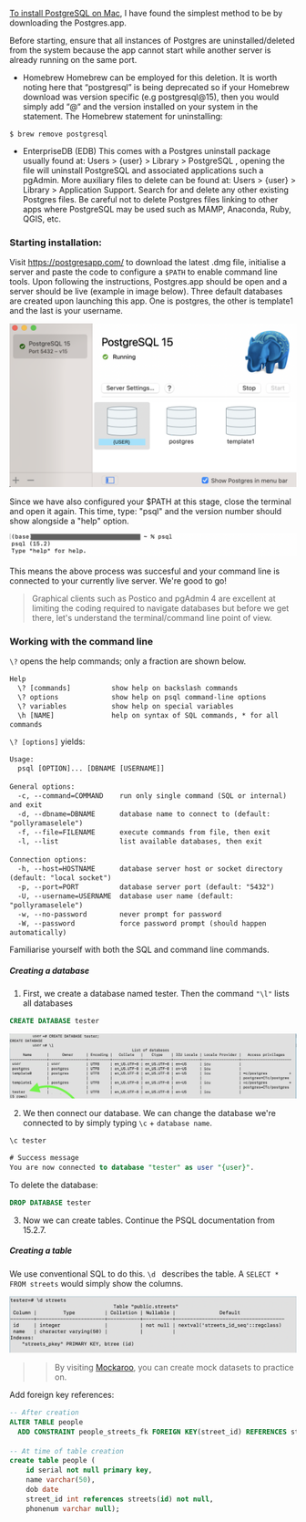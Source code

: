 [To install PostgreSQL on Mac](https://www.postgresql.org/download/macosx/), I have found the simplest method to be by downloading the Postgres.app.

Before starting, ensure that all instances of Postgres are uninstalled/deleted from the system because the app cannot start while another server is already running on the same port.

- Homebrew
Homebrew can be employed for this deletion. It is worth noting here that “postgresql” is being deprecated so if your Homebrew download was version specific (e.g postgresql@15), then you would simply add “@“ and the version installed on your system in the statement. 
The Homebrew statement for uninstalling: 
```
$ brew remove postgresql
```

- EnterpriseDB (EDB)
This comes with a Postgres uninstall package usually found at:
Users > {user} > Library > PostgreSQL , opening the file will uninstall PostgreSQL and associated applications such a pgAdmin.
More auxiliary files to delete can be found at: Users > {user} > Library > Application Support. Search for and delete any other existing Postgres files. Be careful not to delete Postgres files linking to other apps where PostgreSQL may be used such as MAMP, Anaconda, Ruby, QGIS, etc. 

### Starting installation:
Visit https://postgresapp.com/ to download the latest .dmg file, initialise a server and paste the code to configure a ```$PATH``` to enable command line tools. Upon following the instructions, Postgres.app should be open and a server should be live (example in image below). Three default databases are created upon launching this app. One is postgres, the other is template1 and the last is your username. 

![PostgresApp](../screenshots/postgresapp.png)

Since we have also configured your $PATH at this stage, close the terminal and open it again. This time, type: "psql" and the version number should show alongside a "help" option. 

![psql](../screenshots/psql_1.png)

This means the above process was succesful and your command line is connected to your currently live server. We're good to go! 

> Graphical clients such as Postico and pgAdmin 4 are excellent at limiting the coding required to navigate databases but before we get there, let's understand the terminal/command line point of view. 

### Working with the command line

```\?``` opens the help commands; only a fraction are shown below.
```
Help
  \? [commands]          show help on backslash commands
  \? options             show help on psql command-line options
  \? variables           show help on special variables
  \h [NAME]              help on syntax of SQL commands, * for all commands
```
```\? [options]``` yields:
```
Usage:
  psql [OPTION]... [DBNAME [USERNAME]]

General options:
  -c, --command=COMMAND    run only single command (SQL or internal) and exit
  -d, --dbname=DBNAME      database name to connect to (default: "pollyramaselele")
  -f, --file=FILENAME      execute commands from file, then exit
  -l, --list               list available databases, then exit

Connection options:
  -h, --host=HOSTNAME      database server host or socket directory (default: "local socket")
  -p, --port=PORT          database server port (default: "5432")
  -U, --username=USERNAME  database user name (default: "pollyramaselele")
  -w, --no-password        never prompt for password
  -W, --password           force password prompt (should happen automatically)
```

Familiarise yourself with both the SQL and command line commands.


##### Creating a database
1. First, we create a database named tester. Then the command ```"\l"``` lists all databases

```sql
CREATE DATABASE tester
```
![createDB](../screenshots/CREATEDB.png)

2. We then connect our database. We can change the database we're connected to by simply typing ```\c``` + ```database name```.
```
\c tester  
```
```sql
# Success message
You are now connected to database "tester" as user "{user}".
```

To delete the database:
```sql
DROP DATABASE tester
```

3. Now we can create tables. Continue the PSQL documentation from 15.2.7.


##### Creating a table
We use conventional SQL to do this. ```\d ``` describes the table. A ```SELECT * FROM streets``` would simply show the columns. 

![table](../screenshots/streets.png)

 > > By visiting [Mockaroo](https://www.mockaroo.com/), you can create mock datasets to practice on.

Add foreign key references:
```sql
-- After creation
ALTER TABLE people
  ADD CONSTRAINT people_streets_fk FOREIGN KEY(street_id) REFERENCES streets(id); 

-- At time of table creation
create table people (
    id serial not null primary key,
    name varchar(50),
    dob date
    street_id int references streets(id) not null,
    phonenum varchar null);